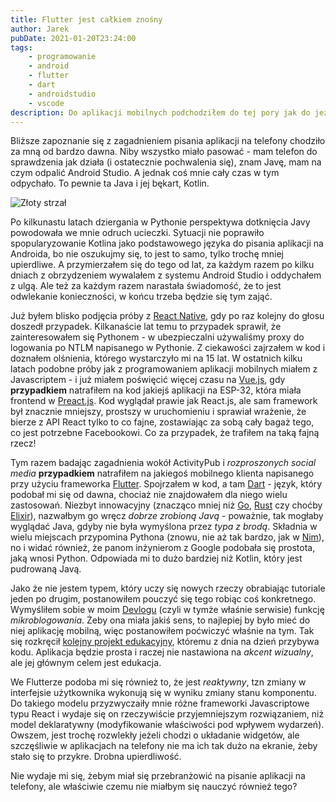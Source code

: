 ```yaml
---
title: Flutter jest całkiem znośny
author: Jarek
pubDate: 2021-01-20T23:24:00
tags:
    - programowanie
    - android
    - flutter
    - dart
    - androidstudio
    - vscode
description: Do aplikacji mobilnych podchodziłem do tej pory jak do jeża, a zniechęcały mnie w jednakowym stopniu i Java, i Kotlin. Flutter w tej dziedzinie wiele zmienił.
---
```


Bliższe zapoznanie się z zagadnieniem pisania aplikacji na telefony chodziło za mną od bardzo dawna. Niby wszystko miało pasować - mam telefon do sprawdzenia jak działa (i ostatecznie pochwalenia się), znam Javę, mam na czym odpalić Android Studio. A jednak coś mnie cały czas w tym odpychało. To pewnie ta Java i jej bękart, Kotlin.

![Złoty strzał](https://i.imgur.com/8M1oP64h.jpg)

Po kilkunastu latach dziergania w Pythonie perspektywa dotknięcia Javy powodowała we mnie odruch ucieczki. Sytuacji nie poprawiło spopularyzowanie Kotlina jako podstawowego języka do pisania aplikacji na Androida, bo nie oszukujmy się, to jest to samo, tylko trochę mniej upierdliwe. A przymierzałem się do tego od lat, za każdym razem po kilku dniach z obrzydzeniem wywalałem z systemu Android Studio i oddychałem z ulgą. Ale też za każdym razem narastała świadomość, że to jest odwlekanie konieczności, w końcu trzeba będzie się tym zająć.

Już byłem blisko podjęcia próby z [React Native](https://reactnative.dev/), gdy po raz kolejny do głosu doszedł przypadek. Kilkanaście lat temu to przypadek sprawił, że zainteresowałem się Pythonem - w ubezpieczalni używaliśmy proxy do logowania po NTLM napisanego w Pythonie. Z ciekawości zajrzałem w kod i doznałem olśnienia, którego wystarczyło mi na 15 lat. W ostatnich kilku latach podobne próby jak z programowaniem aplikacji mobilnych miałem z Javascriptem - i już miałem poświęcić więcej czasu na [Vue.js](https://vuejs.org/), gdy **przypadkiem** natrafiłem na kod jakiejś aplikacji na ESP-32, która miała frontend w [Preact.js](https://preactjs.com/). Kod wyglądał prawie jak React.js, ale sam framework był znacznie mniejszy, prostszy w uruchomieniu i sprawiał wrażenie, że bierze z API React tylko to co fajne, zostawiając za sobą cały bagaż tego, co jest potrzebne Facebookowi. Co za przypadek, że trafiłem na taką fajną rzecz!

Tym razem badając zagadnienia wokół ActivityPub i _rozproszonych social media_ **przypadkiem** natrafiłem na jakiegoś mobilnego klienta napisanego przy użyciu frameworka [Flutter](https://flutter.dev/). Spojrzałem w kod, a tam [Dart](https://dart.dev/) - język, który podobał mi się od dawna, chociaż nie znajdowałem dla niego wielu zastosowań. Niezbyt innowacyjny (znacząco mniej niż [Go](https://golang.org/), [Rust](https://www.rust-lang.org/) czy choćby [Elixir](https://elixir-lang.org/)), nazwałbym go wręcz _dobrze zrobioną Javą_ - poważnie, tak mogłaby wyglądać Java, gdyby nie była wymyślona przez _typa z brodą_. Składnia w wielu miejscach przypomina Pythona (znowu, nie aż tak bardzo, jak w [Nim](https://nim-lang.org/)), no i widać również, że panom inżynierom z Google podobała się prostota, jaką wnosi Python. Odpowiada mi to dużo bardziej niż Kotlin, który jest pudrowaną Javą.

Jako że nie jestem typem, który uczy się nowych rzeczy obrabiając tutoriale jeden po drugim, postanowiłem pouczyć się tego robiąc coś konkretnego. Wymyśliłem sobie w moim [Devlogu](https://github.com/zgoda/devlog) (czyli w tymże właśnie serwisie) funkcję _mikroblogowania_. Żeby ona miała jakiś sens, to najlepiej by było mieć do niej aplikację mobilną, więc postanowiłem poćwiczyć właśnie na tym. Tak się rozkręcił [kolejny projekt edukacyjny](https://github.com/zgoda/devlog-microblog-client), któremu z dnia na dzień przybywa kodu. Aplikacja będzie prosta i raczej nie nastawiona na _akcent wizualny_, ale jej głównym celem jest edukacja.

We Flutterze podoba mi się również to, że jest _reaktywny_, tzn zmiany w interfejsie użytkownika wykonują się w wyniku zmiany stanu komponentu. Do takiego modelu przyzwyczaiły mnie różne frameworki Javascriptowe typu React i wydaje się on rzeczywiście przyjemniejszym rozwiązaniem, niż model deklaratywny (modyfikowanie właściwości pod wpływem wydarzeń). Owszem, jest trochę rozwlekły jeżeli chodzi o układanie widgetów, ale szczęśliwie w aplikacjach na telefony nie ma ich tak dużo na ekranie, żeby stało się to przykre. Drobna upierdliwość.

Nie wydaje mi się, żebym miał się przebranżowić na pisanie aplikacji na telefony, ale właściwie czemu nie miałbym się nauczyć również tego?
